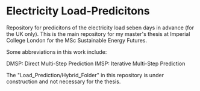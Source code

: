 # Electricity Load-Predicitons
Repository for predicitons of the electricity load seben days in advance (for the UK only). This is the main repository for my master's thesis at
Imperial College London for the MSc Sustainable Energy Futures. 

Some abbreviations in this work include:

DMSP: Direct Multi-Step Prediction
IMSP: Iterative Multi-Step Prediction

The "Load_Prediction/Hybrid_Folder" in this repository is under construction and not necessary for the thesis. 

